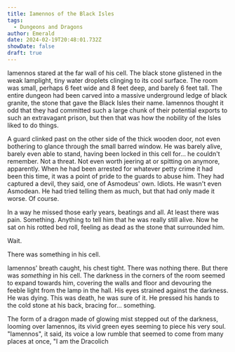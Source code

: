 ```yaml
---
title: Iamennos of the Black Isles
tags:
  - Dungeons and Dragons
author: Emerald
date: 2024-02-19T20:48:01.732Z
showDate: false
draft: true
---
```


Iamennos stared at the far wall of his cell. The black stone glistened in the weak lamplight, tiny water droplets clinging to its cool surface. The room was small, perhaps 6 feet wide and 8 feet deep, and barely 6 feet tall. The entire dungeon had been carved into a massive underground ledge of black granite, the stone that gave the Black Isles their name. Iamennos thought it odd that they had committed such a large chunk of their potential exports to such an extravagant prison, but then that was how the nobility of the Isles liked to do things.

A guard clinked past on the other side of the thick wooden door, not even bothering to glance through the small barred window. He was barely alive, barely even able to stand, having been locked in this cell for... he couldn't remember. Not a threat. Not even worth jeering at or spitting on anymore, apparently. When he had been arrested for whatever petty crime it had been this time, it was a point of pride to the guards to abuse him. They had captured a devil, they said, one of Asmodeus' own. Idiots. He wasn't even Asmodean. He had tried telling them as much, but that had only made it worse. Of course.

In a way he missed those early years, beatings and all. At least there was pain. Something. Anything to tell him that he was really still alive. Now he sat on his rotted bed roll, feeling as dead as the stone that surrounded him.

Wait. 

There was something in his cell.

Iamennos' breath caught, his chest tight. There was nothing there. But there was *something* in his cell. The darkness in the corners of the room seemed to expand towards him, covering the walls and floor and devouring the feeble light from the lamp in the hall. His eyes strained against the darkness. He was dying. This was death, he was sure of it. He pressed his hands to the cold stone at his back, bracing for... something.

The form of a dragon made of glowing mist stepped out of the darkness, looming over Iamennos, its vivid green eyes seeming to piece his very soul. "Iamennos", it said, its voice a low rumble that seemed to come from many places at once, "I am the Dracolich 

